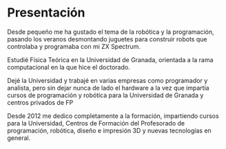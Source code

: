 # Presentación

Desde pequeño me ha gustado el tema de la robótica y la programación, pasando los veranos desmontando juguetes para construir robots que controlaba y programaba con mi ZX Spectrum.

Estudié Física Teórica en la Universidad de Granada, orientada a la rama computacional en la que hice el doctorado. 

Dejé la Universidad y trabajé en varias empresas como programador y analista, pero sin dejar nunca de lado el hardware a la vez que impartía cursos de programación y robótica para la Universidad de Granada y centros privados de FP 

Desde 2012 me dedico completamente a la formación, impartiendo cursos para la Universidad, Centros de Formación del Profesorado de programación, robótica, diseño e impresión 3D y nuevas tecnologías en general.
